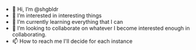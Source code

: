 - 👋 Hi, I’m @shgbldr
- 👀 I’m interested in interesting things
- 🌱 I’m currently learning everything that I can
- 💞️ I’m looking to collaborate on whatever I become interested enough in collaborating.
- 📫 How to reach me I'll decide for each instance

<!---
shgbldr/shgbldr is a ✨ special ✨ repository because its `README.md` (this file) appears on your GitHub profile.
You can click the Preview link to take a look at your changes.
--->
